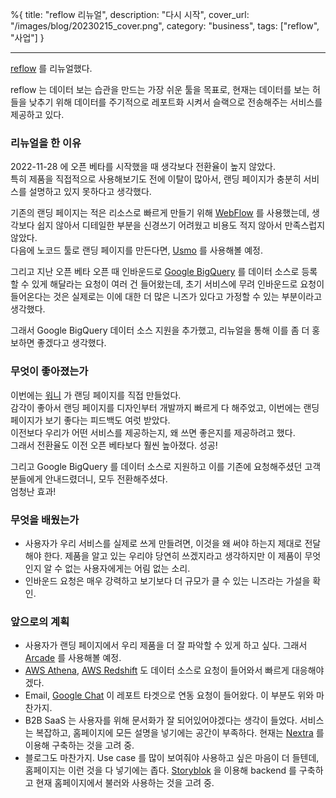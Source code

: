 %{
title: "reflow 리뉴얼",
description: "다시 시작",
cover_url: "/images/blog/20230215_cover.png",
category: "business",
tags: ["reflow", "사업"]
}

---

[reflow](https://reflow.work) 를 리뉴얼했다.

reflow 는 데이터 보는 습관을 만드는 가장 쉬운 툴을 목표로, 현재는 데이터를 보는 허들을 낮추기 위해 데이터를 주기적으로 레포트화 시켜서 슬랙으로 전송해주는 서비스를 제공하고 있다.

### 리뉴얼을 한 이유

2022-11-28 에 오픈 베타를 시작했을 때 생각보다 전환율이 높지 않았다.\
특히 제품을 직접적으로 사용해보기도 전에 이탈이 많아서, 랜딩 페이지가 충분히 서비스를 설명하고 있지 못하다고 생각했다.

기존의 랜딩 페이지는 적은 리소스로 빠르게 만들기 위해 [WebFlow](https://webflow.com/) 를 사용했는데, 생각보다 쉽지 않아서 디테일한 부분을 신경쓰기 어려웠고 비용도 적지 않아서 만족스럽지 않았다.\
다음에 노코드 툴로 랜딩 페이지를 만든다면, [Usmo](https://www.umso.com/) 를 사용해볼 예정.

그리고 지난 오픈 베타 오픈 때 인바운드로 [Google BigQuery](https://cloud.google.com/bigquery) 를 데이터 소스로 등록할 수 있게 해달라는 요청이 여러 건 들어왔는데, 초기 서비스에 무려 인바운드로 요청이 들어온다는 것은 실제로는 이에 대한 더 많은 니즈가 있다고 가정할 수 있는 부분이라고 생각했다.

그래서 Google BigQuery 데이터 소스 지원을 추가했고, 리뉴얼을 통해 이를 좀 더 홍보하면 좋겠다고 생각했다.

### 무엇이 좋아졌는가

이번에는 [워니](https://www.facebook.com/hee072794) 가 랜딩 페이지를 직접 만들었다.\
감각이 좋아서 랜딩 페이지를 디자인부터 개발까지 빠르게 다 해주었고, 이번에는 랜딩 페이지가 보기 좋다는 피드백도 여럿 받았다.\
이전보다 우리가 어떤 서비스를 제공하는지, 왜 쓰면 좋은지를 제공하려고 했다.\
그래서 전환율도 이전 오픈 베타보다 훨씬 높아졌다. 성공!

그리고 Google BigQuery 를 데이터 소스로 지원하고 이를 기존에 요청해주셨던 고객 분들에게 안내드렸더니, 모두 전환해주셨다.\
엄청난 효과!

### 무엇을 배웠는가

- 사용자가 우리 서비스를 실제로 쓰게 만들려면, 이것을 왜 써야 하는지 제대로 전달해야 한다. 제품을 알고 있는 우리야 당연히 쓰겠지라고 생각하지만 이 제품이 무엇인지 알 수 없는 사용자에게는 어림 없는 소리.
- 인바운드 요청은 매우 강력하고 보기보다 더 규모가 클 수 있는 니즈라는 가설을 확인.

### 앞으로의 계획

- 사용자가 랜딩 페이지에서 우리 제품을 더 잘 파악할 수 있게 하고 싶다. 그래서 [Arcade](https://app.arcade.software/) 를 사용해볼 예정.
- [AWS Athena](https://aws.amazon.com/athena/), [AWS Redshift](https://aws.amazon.com/redshift/) 도 데이터 소스로 요청이 들어와서 빠르게 대응해야겠다.
- Email, [Google Chat](https://chat.google.com) 이 레포트 타겟으로 연동 요청이 들어왔다. 이 부분도 위와 마찬가지.
- B2B SaaS 는 사용자를 위해 문서화가 잘 되어있어야겠다는 생각이 들었다. 서비스는 복잡하고, 홈페이지에 모든 설명을 넣기에는 공간이 부족하다. 현재는 [Nextra](https://nextra.site) 를 이용해 구축하는 것을 고려 중.
- 블로그도 마찬가지. Use case 를 많이 보여줘야 사용하고 싶은 마음이 더 들텐데, 홈페이지는 이런 것을 다 넣기에는 좁다. [Storyblok](https://www.storyblok.com/) 을 이용해 backend 를 구축하고 현재 홈페이지에서 불러와 사용하는 것을 고려 중.
